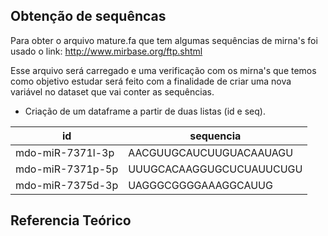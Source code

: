 ## Obtenção de sequêncas

Para obter o arquivo mature.fa que tem algumas sequências de mirna's foi usado o link: http://www.mirbase.org/ftp.shtml

Esse arquivo será carregado e uma verificação com os mirna's que temos como objetivo estudar será feito com a finalidade de criar uma nova variável no dataset que vai conter as sequências.

- Criação de um dataframe a partir de duas listas (id e seq).


|id  |sequencia  |
|---------|---------|
|mdo-miR-7371l-3p     |   AACGUUGCAUCUUGUACAAUAGU      |
|mdo-miR-7371p-5p     |   UUUGCACAAGGUGCUCUAUUCUGU     |
|mdo-miR-7375d-3p     |   UAGGGCGGGGAAAGGCAUUG         |


## Referencia Teórico

